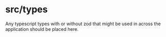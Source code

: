 # src/types

Any typescript types with or without zod that might be used in across the application should be placed here.
